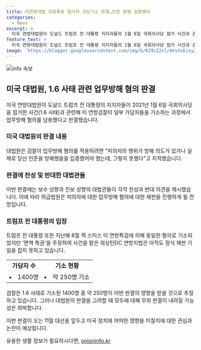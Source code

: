 ```yaml
---
title: 미연방대법 의회폭동 참가자 과잉기소 판결…인준 방해 입증해야
categories:
  - News
excerpt: >
  미국 연방대법원이 도널드 트럼프 전 대통령 지지자들의 1월 6일 국회의사당 점거 사건과 관련해 업무방해 혐의를 남용했다고 지적하며 일부 가담자들의 기소를 파기했다. 대법원은 업무방해 혐의를 적용하려면 방해 의도나 실제적인 방해를 입증해야 한다고 판단했다. 이에 6명은 찬성하고 3명은 반대했으며, 트럼프 전 대통령의 면책 특권 심리는 7월 1일 예정되어 있다. 대법원 판결은 트럼프 전 대통령에게 정치적인 영향을 미칠 것으로 보이며, 불소추 특권을 주장하는 상황도 이어지고 있다.
feature_text: >
  미국 연방대법원이 도널드 트럼프 전 대통령 지지자들의 1월 6일 국회의사당 점거 사건과 관련해 업무방해 혐의를 남용했다고 지적하며 일부 가담자들의 기소를 파기했다. 대법원은 업무방해 혐의를 적용하려면 방해 의도나 실제적인 방해를 입증해야 한다고 판단했다. 이에 6명은 찬성하고 3명은 반대했으며, 트럼프 전 대통령의 면책 특권 심리는 7월 1일 예정되어 있다. 대법원 판결은 트럼프 전 대통령에게 정치적인 영향을 미칠 것으로 보이며, 불소추 특권을 주장하는 상황도 이어지고 있다.
image: 'https://blogger.googleusercontent.com/img/b/R29vZ2xl/AVvXsEixyZcFfHzMRdzZMjFBmAUKJYCLCGyLL1o632UiGVXcaFdKo_bkvkuCioo0uUKlGfBVcT3P84aROyZIXSBEx3Aw5nCQ3pTgDom1WDC4m8eifvWiAmWEEVb4x6G_l8C0QH225ldMjyaFvpxGEBGNO37VmDTDMHGhJPq73UglMfDca1-0aw/s1600/blogspot.png'
---
```


<p><img src="https://blogger.googleusercontent.com/img/b/R29vZ2xl/AVvXsEixyZcFfHzMRdzZMjFBmAUKJYCLCGyLL1o632UiGVXcaFdKo_bkvkuCioo0uUKlGfBVcT3P84aROyZIXSBEx3Aw5nCQ3pTgDom1WDC4m8eifvWiAmWEEVb4x6G_l8C0QH225ldMjyaFvpxGEBGNO37VmDTDMHGhJPq73UglMfDca1-0aw/s1600/blogspot.png" alt="info 속보" /></p>

<h2 data-ke-size="size26">미국 대법원, 1.6 사태 관련 업무방해 혐의 판결</h2>

<p>미국 연방대법원이 도널드 트럼프 전 대통령의 지지자들이 2021년 1월 6일 국회의사당을 점거한 사건(1.6 사태)과 관련해 미 연방검찰이 일부 가담자들을 기소하는 과정에서 업무방해 혐의를 남용했다고 판결했습니다.</p>

<h3>미국 대법원의 판결 내용</h3>

<p data-ke-size="size16">대법원은 검찰이 업무방해 혐의를 적용하려면 "피의자의 행위가 방해 의도가 있거나 실제로 당선 인준을 방해했음을 입증했어야 했는데, 그렇지 못했다"고 지적했습니다.</p>

<h3>판결에 찬성 및 반대한 대법관들</h3>

<p data-ke-size="size16">이번 판결에는 보수 성향과 진보 성향의 대법관들이 각각 찬성과 반대 의견을 제시했습니다. 이에 따라 하급법원은 피의자에 대한 업무방해 혐의에 대한 재판을 진행하게 될 전망입니다.</p>

<h3>트럼프 전 대통령의 입장</h3>

<p data-ke-size="size16">트럼프 전 대통령 또한 지난해 8월 잭 스미스 미 연방특검에 의해 동일한 혐의로 기소되었지만 '면책 특권'을 주장하여 사건을 맡은 워싱턴DC 연방지법은 아직도 정식 재판 기일을 잡지 못하고 있습니다.</p>

<table>
    <tr>
        <td style="text-align: center; height: 17px;"><b>가담자 수</b></td>
        <td style="text-align: center; height: 17px;"><b>기소 현황</b></td>
    </tr>
    <tr>
        <td style="text-align: center; height: 17px;"><li>1400명</li></td>
        <td style="text-align: center; height: 17px;"><li>약 250명 기소</li></td>
    </tr>
</table>

<p data-ke-size="size16">검찰은 1.6 사태로 기소된 1400명 중 약 250명이 이번 판결의 영향을 받을 것으로 추정하고 있습니다. 그러나 대법원의 판결을 고려할 때 모두에 대해 무죄 판결이 내려질 가능성은 희박합니다.</p>

<p data-ke-size="size16">이번 판결이 오는 11월 대선을 앞두고 미국 정치에 어떠한 영향을 미칠지에 대한 관심과 논란이 예상됩니다.</p>
유용한 생활 정보가 필요하시다면, <a href="https://onioninfo.kr" rel="dofollow">onioninfo.kr</a>


